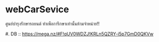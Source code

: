 # webCarSevice
 ศูนย์บำรุงรักษารถยนต์
ทำเพือการึกษาเท่านั้นห้ามจำหน่าย!!

#.
DB :: https://mega.nz/#F!qUV0WDZJ!KRLn5QZRY-i5p7GmD0QKVw
